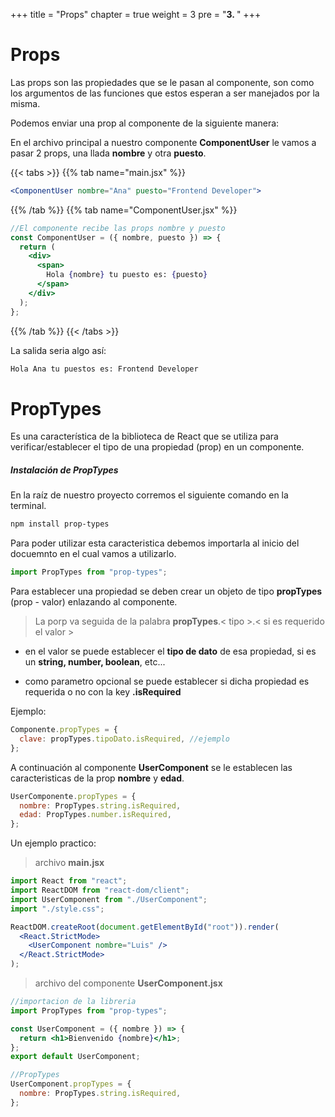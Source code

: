 +++
title = "Props"
chapter = true
weight = 3
pre = "<b>3. </b>"
+++

# Props

Las props son las propiedades que se le pasan al componente, son como los argumentos de las funciones que estos esperan a ser manejados por la misma.

Podemos enviar una prop al componente de la siguiente manera:

En el archivo principal a nuestro componente **ComponentUser** le vamos a pasar 2 props, una llada **nombre** y otra **puesto**.

{{< tabs >}}
{{% tab name="main.jsx" %}}

```jsx
<ComponentUser nombre="Ana" puesto="Frontend Developer">
```

{{% /tab %}}
{{% tab name="ComponentUser.jsx" %}}

```jsx
//El componente recibe las props nombre y puesto
const ComponentUser = ({ nombre, puesto }) => {
  return (
    <div>
      <span>
        Hola {nombre} tu puesto es: {puesto}
      </span>
    </div>
  );
};
```

{{% /tab %}}
{{< /tabs >}}

La salida seria algo así:

```bash
Hola Ana tu puestos es: Frontend Developer
```

# PropTypes

Es una característica de la biblioteca de React que se utiliza para verificar/establecer el tipo de una propiedad (prop) en un componente.

##### Instalación de PropTypes

En la raíz de nuestro proyecto corremos el siguiente comando en la terminal.

```bash
npm install prop-types
```

Para poder utilizar esta caracteristica debemos importarla al inicio del docuemnto en el cual vamos a utilizarlo.

```jsx
import PropTypes from "prop-types";
```

Para establecer una propiedad se deben crear un objeto de tipo **propTypes** (prop - valor) enlazando al componente.

> La porp va seguida de la palabra **propTypes**.< tipo >.< si es requerido el valor >

- en el valor se puede establecer el **tipo de dato** de esa propiedad, si es un **string, number, boolean**, etc...

- como parametro opcional se puede establecer si dicha propiedad es requerida o no con la key **.isRequired**

Ejemplo:

```jsx
Componente.propTypes = {
  clave: propTypes.tipoDato.isRequired, //ejemplo
};
```

A continuación al componente **UserComponent** se le establecen las caracteristicas de la prop **nombre** y **edad**.

```jsx
UserComponente.propTypes = {
  nombre: PropTypes.string.isRequired,
  edad: PropTypes.number.isRequired,
};
```

Un ejemplo practico:

> archivo **main.jsx**

```jsx
import React from "react";
import ReactDOM from "react-dom/client";
import UserComponent from "./UserComponent";
import "./style.css";

ReactDOM.createRoot(document.getElementById("root")).render(
  <React.StrictMode>
    <UserComponent nombre="Luis" />
  </React.StrictMode>
);
```

> archivo del componente **UserComponent.jsx**

```jsx
//importacion de la libreria
import PropTypes from "prop-types";

const UserComponent = ({ nombre }) => {
  return <h1>Bienvenido {nombre}</h1>;
};
export default UserComponent;

//PropTypes
UserComponent.propTypes = {
  nombre: PropTypes.string.isRequired,
};
```
